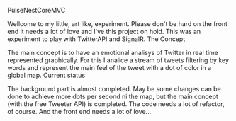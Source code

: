 PulseNestCoreMVC

Wellcome to my little, art like, experiment. Please don't be hard on the front end it needs a lot of love and I've this project on hold. This was an experiment to play with TwitterAPI and SignalR.
The Concept

The main concept is to have an emotional analisys of Twitter in real time represented graphically. For this I analice a stream of tweets filtering by key words and represent the main feel of the tweet with a dot of color in a global map.
Current status

The background part is almost completed. May be some changes can be done to achieve more dots per second ni the map, but the main concept (with the free Tweeter API) is completed. The code needs a lot of refactor, of course. And the front end needs a lot of love...
